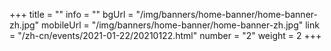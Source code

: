 +++
title = ""
info = ""
bgUrl = "/img/banners/home-banner/home-banner-zh.jpg"
mobileUrl = "/img/banners/home-banner/home-banner-zh.jpg"
link = "/zh-cn/events/2021-01-22/20210122.html"
number = "2"
weight =  2
+++